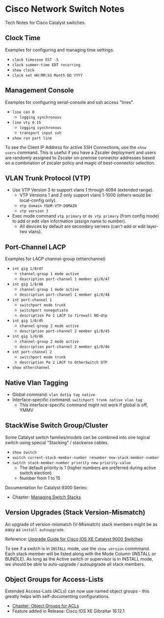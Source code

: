 # Cisco Network Switch Notes

Tech Notes for Cisco Catalyst switches.

## Clock Time

Examples for configuring and managing time settings.

* `clock timezone EST -5`
* `clock summer-time EDT recurring`
* `show clock`
* `clock set HH:MM:SS Month DD YYYY`

## Management Console

Examples for configuring serial-console and ssh access "lines".

* `line con 0`
  * `logging synchronous`
* `line vty 0 15`
  * `logging synchronous`
  * `transport input ssh`
* `show run part line`

To see the Client IP Address for active SSH Connections, use the `show users` command. This is useful if you have a Zscaler deployment and users are randomly assigned to Zscaler on-premise connector addresses based on a combination of zscaler policy and magic of best-connector selection.

## VLAN Trunk Protocol (VTP)

* Use VTP Version 3 to support vlans 1 through 4094 (extended range).
  * VTP Versions 1 and 2 only support vlans 1-1000 (others would be local-config only).
  * `vtp domain YOUR-VTP-DOMAIN`
  * `vtp version 3`
* Exec mode command `vtp primary` or `do vtp primary` (from config mode) to add or edit vlan information (assign name to number).
  * All devices by default are secondary servers (can't add or edit layer-two vlans).

## Port-Channel LACP

Examples for LACP channel-group (etherchannel)

* `int gig 1/0/47`
  * `channel-group 1 mode active`
  * `description port-channel 1 member g1/0/47`
* `int gig 1/0/48`
  * `channel-group 1 mode active`
  * `description port-channel 1 member g1/0/48`
* `int port-channel 1`
  * `switchport mode trunk`
  * `switchport nonegotiate`
  * `description Po 1 LACP to firewall NO-dtp`
* `int gig 1/0/45`
  * `channel-group 2 mode active`
  * `description port-channel 2 member g1/0/45`
* `int gig 1/0/46`
  * `channel-group 2 mode active`
  * `description port-channel 2 member g1/0/46`
* `int port-channel 2`
  * `switchport mode trunk`
  * `description Po 2 LACP to OtherSwitch DTP`
* `show etherchannel`

## Native Vlan Tagging

* Global command: `vlan dot1q tag native`
* Interface-specific command: `switchport trunk native vlan tag`
  * This interface-specific command might not work if global is off, YMMV

## StackWise Switch Group/Cluster

Some Catalyst switch families/models can be combined into one logical switch using special "Stacking" / stackwise cables.

* `show switch`
* `switch current-stack-member-number renumber new-stack-member-number`
* `switch stack-member-number priority new-priority-value`
  * The default priority is 1 (higher numbers are preferred during active switch election)
  * Number from 1 to 15

Documentation for Catalyst 9300 Series:
* Chapter: [Managing Switch Stacks][manage_stack]
 
[manage_stack]: https://www.cisco.com/c/en/us/td/docs/switches/lan/catalyst9300/software/release/17-3/configuration_guide/stck_mgr_ha/b_173_stck_mgr_ha_9300_cg/managing_switch_stacks.html

## Version Upgrades (Stack Version-Mismatch)

An upgrade of version-mismatch (V-Mismatch) stack members might be as easy as `install autoupgrade`.

Reference: [Upgrade Guide for Cisco IOS XE Catalyst 9000 Switches][upgrade]

To see if a switch is in `INSTALL` mode, use the `show version` commmand. Each stack member will be listed along with the Mode Column (INSTALL or BUNDLE).
As long as the Active switch or supervisor is in INSTALL mode, we should be able to auto-upgrade / autoupgrade all stack members.

## Object Groups for Access-Lists

Extended Access-Lists (ACLs) can now use named object groups - this greatly helps with self-documenting configurations.
* [Chapter: Object Groups for ACLs][obj-acl]
* Feature added in Release: Cisco IOS XE Gibraltar 16.12.1

[obj-acl]: https://www.cisco.com/c/en/us/td/docs/switches/lan/catalyst9300/software/release/16-12/configuration_guide/sec/b_1612_sec_9300_cg/object_group_acls.html
[upgrade]: https://www.cisco.com/c/en/us/support/docs/switches/catalyst-9300-series-switches/216231-upgrade-guide-for-cisco-catalyst-9000-sw.html
